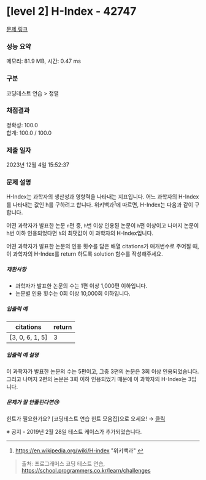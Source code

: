 # [level 2] H-Index - 42747 

[문제 링크](https://school.programmers.co.kr/learn/courses/30/lessons/42747#) 

### 성능 요약

메모리: 81.9 MB, 시간: 0.47 ms

### 구분

코딩테스트 연습 > 정렬

### 채점결과

정확성: 100.0<br/>합계: 100.0 / 100.0

### 제출 일자

2023년 12월 4일 15:52:37

### 문제 설명

<p>H-Index는 과학자의 생산성과 영향력을 나타내는 지표입니다. 어느 과학자의 H-Index를 나타내는 값인 h를 구하려고 합니다. 위키백과<sup id="fnref1"><a href="#fn1">1</a></sup>에 따르면, H-Index는 다음과 같이 구합니다.</p>

<p>어떤 과학자가 발표한 논문 <code>n</code>편 중, <code>h</code>번 이상 인용된 논문이 <code>h</code>편 이상이고 나머지 논문이 h번 이하 인용되었다면 <code>h</code>의 최댓값이 이 과학자의 H-Index입니다.</p>

<p>어떤 과학자가 발표한 논문의 인용 횟수를 담은 배열 citations가 매개변수로 주어질 때, 이 과학자의 H-Index를 return 하도록 solution 함수를 작성해주세요.</p>

<h5>제한사항</h5>

<ul>
<li>과학자가 발표한 논문의 수는 1편 이상 1,000편 이하입니다.</li>
<li>논문별 인용 횟수는 0회 이상 10,000회 이하입니다.</li>
</ul>

<h5>입출력 예</h5>
<table class="table">
        <thead><tr>
<th>citations</th>
<th>return</th>
</tr>
</thead>
        <tbody><tr>
<td>[3, 0, 6, 1, 5]</td>
<td>3</td>
</tr>
</tbody>
      </table>
<h5>입출력 예 설명</h5>

<p>이 과학자가 발표한 논문의 수는 5편이고, 그중 3편의 논문은 3회 이상 인용되었습니다. 그리고 나머지 2편의 논문은 3회 이하 인용되었기 때문에 이 과학자의 H-Index는 3입니다.</p>

<h5>문제가 잘 안풀린다면😢</h5>

<p>힌트가 필요한가요? [코딩테스트 연습 힌트 모음집]으로 오세요! → <a href="https://school.programmers.co.kr/learn/courses/14743?itm_content=lesson42747" target="_blank" rel="noopener">클릭</a></p>

<p>※ 공지 - 2019년 2월 28일 테스트 케이스가 추가되었습니다.</p>

<div class="footnotes">
<hr>
<ol>

<li id="fn1">
<p><a href="https://en.wikipedia.org/wiki/H-index" target="_blank" rel="noopener">https://en.wikipedia.org/wiki/H-index</a> "위키백과"&nbsp;<a href="#fnref1">↩</a></p>
</li>

</ol>
</div>


> 출처: 프로그래머스 코딩 테스트 연습, https://school.programmers.co.kr/learn/challenges